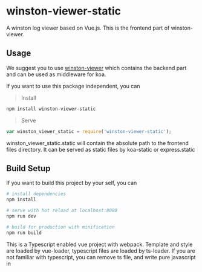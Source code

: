 # winston-viewer-static

A winston log viewer based on Vue.js. This is the frontend part of winston-viewer.

## Usage

We suggest you to use [winston-viewer](https://github.com/ZaneXie/winston-viewer) which contains the backend part and can be used as middleware for koa.

If you want to use this package independent, you can

> Install 
``` bash
npm install winston-viewer-static
```

> Serve
``` javascript
var winston_viewer_static = require('winston-viewer-static');
```

winston_viewer_static.static will contain the absolute path to the frontend files directory. It can be served
 as static files by koa-static or express.static
 
## Build Setup

If you want to build this project by your self, you can

``` bash
# install dependencies
npm install

# serve with hot reload at localhost:8080
npm run dev

# build for production with minification
npm run build
```

This is a Typescript enabled vue project with webpack. Template and style are loaded by vue-loader, 
typescript files are loaded by ts-loader. If you are not familiar with typescript, you can remove ts file, and write 
pure javascript in <script> tag inside .vue files.
